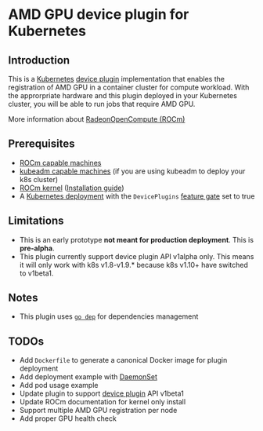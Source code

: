 # AMD GPU device plugin for Kubernetes

## Introduction
This is a [Kubernetes][k8s] [device plugin][dp] implementation that enables the registration of AMD GPU in a container cluster for compute workload.  With the approrpriate hardware and this plugin deployed in your Kubernetes cluster, you will be able to run jobs that require AMD GPU.

More information about [RadeonOpenCompute (ROCm)][rocm]


## Prerequisites
* [ROCm capable machines][sysreq]
* [kubeadm capable machines][kubeadm] (if you are using kubeadm to deploy your k8s cluster)
* [ROCm kernel][rock] ([Installation guide][rocminstall])
* A [Kubernetes deployment][k8sinstall] with the `DevicePlugins` [feature gate][k8sfg] set to true


## Limitations
* This is an early prototype **not meant for production deployment**.  This is **pre-alpha**.
* This plugin currently support device plugin API v1alpha only.  This means it will only work with k8s v1.8-v1.9.\* because k8s v1.10+ have switched to v1beta1.

## Notes
* This plugin uses [`go dep`][gd] for dependencies management


## TODOs
* Add `Dockerfile` to generate a canonical Docker image for plugin deployment
* Add deployment example with [DaemonSet][ds]
* Add pod usage example
* Update plugin to support [device plugin][dp] API v1beta1
* Update ROCm documentation for kernel only install
* Support multiple AMD GPU registration per node
* Add proper GPU health check

[ds]: https://kubernetes.io/docs/concepts/workloads/controllers/daemonset/
[dp]: https://kubernetes.io/docs/concepts/cluster-administration/device-plugins/
[rocm]: https://rocm.github.io/
[rock]: https://github.com/RadeonOpenCompute/ROCK-Kernel-Driver
[rocminstall]: http://rocm-documentation.readthedocs.io/en/latest/Installation_Guide/Installation-Guide.html#
[sysreq]: http://rocm-documentation.readthedocs.io/en/latest/Installation_Guide/Installation-Guide.html#system-requirement
[gd]: https://github.com/golang/dep
[k8sfg]: https://kubernetes.io/docs/reference/feature-gates/
[kubeadm]: https://kubernetes.io/docs/setup/independent/install-kubeadm/#before-you-begin
[k8sinstall]: https://kubernetes.io/docs/setup/independent/install-kubeadm
[k8s]: https://kubernetes.io
